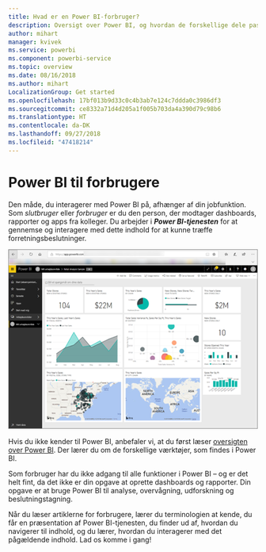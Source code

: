 ```yaml
---
title: Hvad er en Power BI-forbruger?
description: Oversigt over Power BI, og hvordan de forskellige dele passer sammen – Power BI Desktop, Power BI-tjeneste, Power BI Mobil, rapportserver, Power BI Embedded.
author: mihart
manager: kvivek
ms.service: powerbi
ms.component: powerbi-service
ms.topic: overview
ms.date: 08/16/2018
ms.author: mihart
LocalizationGroup: Get started
ms.openlocfilehash: 17bf013b9d33c0c4b3ab7e124c7ddda0c3986df3
ms.sourcegitcommit: ce8332a71d4d205a1f005b703da4a390d79c98b6
ms.translationtype: HT
ms.contentlocale: da-DK
ms.lasthandoff: 09/27/2018
ms.locfileid: "47418214"
---
```

# <a name="power-bi-for-consumers"></a>Power BI til forbrugere
Den måde, du interagerer med Power BI på, afhænger af din jobfunktion. Som *slutbruger* eller *forbruger* er du den person, der modtager dashboards, rapporter og apps fra kolleger. Du arbejder i ***Power BI-tjenesten*** for at gennemse og interagere med dette indhold for at kunne træffe forretningsbeslutninger.

![Power BI-dashboard](media/end-user-consumer/power-bi-service.png)

Hvis du ikke kender til Power BI, anbefaler vi, at du først læser [oversigten over Power BI](../power-bi-overview.md). Der lærer du om de forskellige værktøjer, som findes i Power BI.

Som forbruger har du ikke adgang til alle funktioner i Power BI – og er det helt fint, da det ikke er din opgave at oprette dashboards og rapporter. Din opgave er at bruge Power BI til analyse, overvågning, udforskning og beslutningstagning.

Når du læser artiklerne for forbrugere, lærer du terminologien at kende, du får en præsentation af Power BI-tjenesten, du finder ud af, hvordan du navigerer til indhold, og du lærer, hvordan du interagerer med det pågældende indhold.  Lad os komme i gang!

